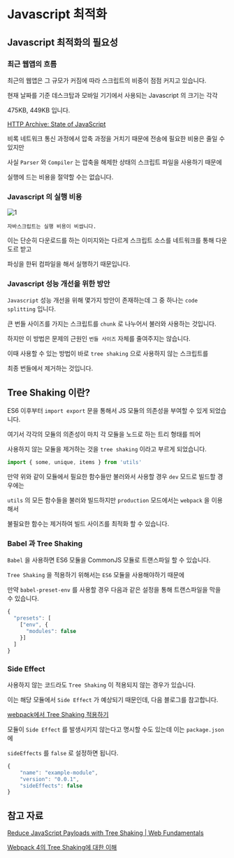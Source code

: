 # Javascript 최적화

## Javascript 최적화의 필요성

### 최근 웹앱의 흐름

최근의 웹앱은 그 규모가 커짐에 따라 스크립트의 비중이 점점 커지고 있습니다.

현재 날짜를 기준 데스크탑과 모바일 기기에서 사용되는 Javascript 의 크기는 각각

475KB, 449KB 입니다.

[HTTP Archive: State of JavaScript](https://httparchive.org/reports/state-of-javascript#bytesJs)

비록 네트워크 통신 과정에서 압축 과정을 거치기 때문에 전송에 필요한 비용은 줄일 수 있지만

사실 `Parser` 와 `Compiler` 는 압축을 해제한 상태의 스크립트 파일을 사용하기 때문에

실행에 드는 비용을 절약할 수는 없습니다.

### Javascript 의 실행 비용

![1](https://user-images.githubusercontent.com/37819666/121900292-3da96c00-cd60-11eb-8d04-3346b477e250.png)


`자바스크립트는 실행 비용이 비쌉니다.` 

이는 단순히 다운로드를 하는 이미지와는 다르게 스크립트 소스를 네트워크를 통해 다운도르 받고

파싱을 한뒤 컴파일을 해서 실행하기 때문입니다.

### Javascript 성능 개선을 위한 방안

`Javascript` 성능 개선을 위해 몇가지 방안이 존재하는데 그 중 하나는 `code splitting` 입니다.

큰 번들 사이즈를 가지는 스크립트를 `chunk` 로 나누어서 불러와 사용하는 것입니다.

하지만 이 방법은 문제의 근원인 `번들 사이즈` 자체를 줄여주지는 않습니다.

이때 사용할 수 있는 방법이 바로 `tree shaking` 으로 사용하지 않는 스크립트를 

최종 번들에서 제거하는 것입니다.

## Tree Shaking 이란?

ES6 이후부터 `import export` 문을 통해서 JS 모듈의 의존성을 부여할 수 있게 되었습니다.

여기서 각각의 모듈의 의존성이 마치 각 모듈을 노드로 하는 트리 형태를 띄어 

사용하지 않는 모듈을 제거하는 것을 `tree shaking` 이라고 부르게 되었습니다.

```jsx
import { some, unique, items } from 'utils' 
```

만약 위와 같이 모듈에서 필요한 함수들만 불러와서 사용할 경우 `dev` 모드로 빌드할 경우에는

`utils` 의 모든 함수들을 불러와 빌드하지만 `production` 모드에서는 `webpack` 을 이용해서 

불필요한 함수는 제거하여 빌드 사이즈를 최적화 할 수 있습니다.

### Babel 과 Tree Shaking

`Babel` 을 사용하면 ES6 모듈을 CommonJS 모듈로 트랜스파일 할 수 있습니다.

`Tree Shaking` 을 적용하기 위해서는 `ES6` 모듈을 사용해야하기 때문에

만약 `babel-preset-env` 를 사용할 경우 다음과 같은 설정을 통해 트랜스파일을 막을 수 있습니다.

```jsx
{
  "presets": [
    ["env", {
      "modules": false
    }]
  ]
}
```

### Side Effect

사용하지 않는 코드라도 `Tree Shaking` 이 적용되지 않는 경우가 있습니다.

이는 해당 모듈에서 `Side Effect` 가 예상되기 때문인데, 다음 블로그를 참고합니다.

[webpack에서 Tree Shaking 적용하기](https://medium.com/naver-fe-platform/webpack%EC%97%90%EC%84%9C-tree-shaking-%EC%A0%81%EC%9A%A9%ED%95%98%EA%B8%B0-1748e0e0c365)

모듈이 `Side Effect` 를 발생시키지 않는다고 명시할 수도 있는데 이는 `package.json` 에

`sideEffects` 를 `false` 로 설정하면 됩니다.

```jsx
{
	"name": "example-module",
	"version": "0.0.1",
	"sideEffects": false
}
```

## 참고 자료

[Reduce JavaScript Payloads with Tree Shaking | Web Fundamentals](https://developers.google.com/web/fundamentals/performance/optimizing-javascript/tree-shaking)

[Webpack 4의 Tree Shaking에 대한 이해](https://huns.me/development/2265)